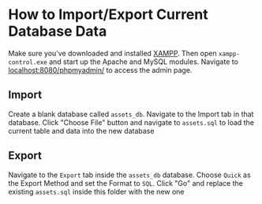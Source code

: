 # How to Import/Export Current Database Data

Make sure you've downloaded and installed [XAMPP](https://www.apachefriends.org/index.html). Then open `xampp-control.exe` and start up the Apache and MySQL modules. Navigate to [localhost:8080/phpmyadmin/](http://localhost:8080/phpmyadmin/) to access the admin page.

## Import

Create a blank database called `assets_db`. Navigate to the Import tab in that database. Click "Choose File" button and navigate to `assets.sql` to load the current table and data into the new database

## Export

Navigate to the `Export` tab inside the `assets_db` database. Choose `Quick` as the Export Method and set the Format to `SQL`. Click "Go" and replace the existing `assets.sql` inside this folder with the new one